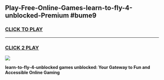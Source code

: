
## Play-Free-Online-Games-learn-to-fly-4-unblocked-Premium #bume9
<h3>
<a href="https://premium.freeplayer.one?title=learn-to-fly-4-unblocked&ref=8M">CLICK TO PLAY</a></h3>
<hr>

<h3>
<a href="https://premium.freeplayer.one?title=learn-to-fly-4-unblocked&ref=8M">CLICK 2 PLAY</a>
  
</h3>

<a href="https://premium.freeplayer.one?title=learn-to-fly-4-unblocked&ref=8M"><img src="https://clearcache.store/games.png"></a>


**learn-to-fly-4-unblocked games unblocked: Your Gateway to Fun and Accessible Online Gaming**
